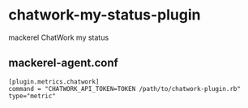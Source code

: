 # chatwork-my-status-plugin
mackerel ChatWork my status

## mackerel-agent.conf
```
[plugin.metrics.chatwork]
command = "CHATWORK_API_TOKEN=TOKEN /path/to/chatwork-plugin.rb"
type="metric"
```
